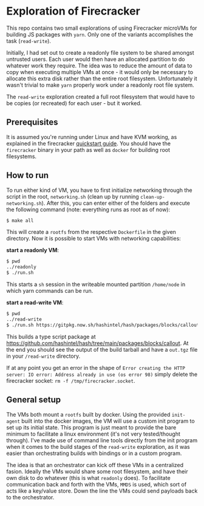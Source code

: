 # Exploration of Firecracker

This repo contains two small explorations of using Firecracker microVMs for building JS packages with `yarn`. Only one of the variants accomplishes the task (`read-write`).

Initially, I had set out to create a readonly file system to be shared amongst untrusted users. Each user would then have an allocated partition to do whatever work they require.
The idea was to reduce the amount of data to copy when executing multiple VMs at once - it would only be necessary to allocate this extra disk rather than the entire root filesystem. Unfortunately it wasn't trivial to make `yarn` properly work under a readonly root file system.

The `read-write` exploration created a full root filesystem that would have to be copies (or recreated) for each user - but it worked.

## Prerequisites

It is assumed you're running under Linux and have KVM working, as explained in the firecracker [quickstart guide](https://github.com/firecracker-microvm/firecracker/blob/main/docs/getting-started.md).
You should have the `firecracker` binary in your path as well as `docker` for building root filesystems.

## How to run

To run either kind of VM, you have to first initialize networking through the script in the root, `networking.sh` (clean up by running `clean-up-networking.sh`).
After this, you can enter either of the folders and execute the following command (note: everything runs as root as of now):

```bash
$ make all
```

This will create a `rootfs` from the respective `Dockerfile` in the given directory. Now it is possible to start VMs with networking capabilities:

**start a readonly VM**:

```bash
$ pwd
../readonly
$ ./run.sh
```

This starts a `sh` session in the writeable mounted partition `/home/node` in which yarn commands can be run.

**start a read-write VM**:

```bash
$ pwd
../read-write
$ ./run.sh https://gitpkg.now.sh/hashintel/hash/packages/blocks/callout\?main
```

This builds a type script package at https://github.com/hashintel/hash/tree/main/packages/blocks/callout. At the end you should see the output of the build tarball and have a `out.tgz` file in your `/read-write` directory.

If at any point you get an error in the shape of `Error creating the HTTP server: IO error: Address already in use (os error 98)`
simply delete the firecracker socket: `rm -f /tmp/firecracker.socket`.

## General setup

The VMs both mount a `rootfs` built by docker. Using the provided `init-agent` built into the docker images, the VM will use a custom init program to set up its initial state. This program is just meant to provide the bare minimum to facilitate a linux environment (it's not very tested/thought through). I've made use of command line tools directly from the init program when it comes to the build stages of the `read-write` exploration, as it was easier than orchestrating builds with bindings or in a custom program.

The idea is that an orchestrator can kick off these VMs in a centralized fasion. Ideally the VMs would share some root filesystem, and have their own disk to do whatever (this is what `readonly` does). To facilitate communication back and forth with the VMs, `MMDS` is used, which sort of acts like a key/value store. Down the line the VMs could send payloads back to the orchestrator.
